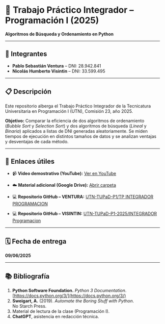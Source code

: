 # 🚀 Trabajo Práctico Integrador – Programación I (2025)

**Algoritmos de Búsqueda y Ordenamiento en Python**

---

## 👥 Integrantes

* **Pablo Sebastián Ventura** – DNI: 28.942.841
* **Nicolás Humberto Visintin** – DNI: 33.599.495

---

## 📋 Descripción

Este repositorio alberga el Trabajo Práctico Integrador de la Tecnicatura Universitaria en Programación I (UTN), Comisión 23, año 2025.

**Objetivo:** Comparar la eficiencia de dos algoritmos de ordenamiento (*Bubble Sort* y *Selection Sort*) y dos algoritmos de búsqueda (*Lineal* y *Binaria*) aplicados a listas de DNI generadas aleatoriamente. Se miden tiempos de ejecución en distintos tamaños de datos y se analizan ventajas y desventajas de cada método.

---

## 🔗 Enlaces útiles

* 📹 **Video demostrativo (YouTube):** [Ver en YouTube](https://youtu.be/S3QFeVwDdBg)

* ☁️ **Material adicional (Google Drive):** [Abrir carpeta](https://drive.google.com/drive/folders/1XTcbF9Lzd3x7c-1r-rX7qQE9Th97awVJ?usp=sharing)

* 💻 **Repositorio GitHub – VENTURA:** [UTN-TUPaD-P1/TP INTEGRADOR PROGRAMACION](https://github.com/PaSe1982/UTN-TUPaD-P1/tree/main/TP%20INTEGRADOR%20PROGAMACION)

* 💻 **Repositorio GitHub – VISINTIN:** [UTN-TUPaD-P1-2025/INTEGRADOR Programacion](https://github.com/Nvis88/UTN-TUPaD-P1-2025/tree/main/INTEGRADOR%20Programacion)


---

## 🗓️ Fecha de entrega

**09/06/2025**

---

## 📚 Bibliografía

1. **Python Software Foundation.** *Python 3 Documentation*. [https://docs.python.org/3/](https://docs.python.org/3/)
2. **Sweigart, A.** (2019). *Automate the Boring Stuff with Python*. No Starch Press.
3. Material de lectura de la clase (Programación I).
4. **ChatGPT**, asistencia en redacción técnica.

